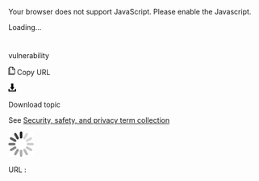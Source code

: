 Your browser does not support JavaScript. Please enable the Javascript.

Loading...

# 

vulnerability

![Copy URL](vulnerability_files/Copy.png)
Copy URL

![Download](vulnerability_files/Download.png)

Download topic

See [Security, safety, and privacy term collection](https://worldready.cloudapp.net/Styleguide/Read?id=2700&topicid=26894)

![In progress](vulnerability_files/activity-large.gif)

URL :
